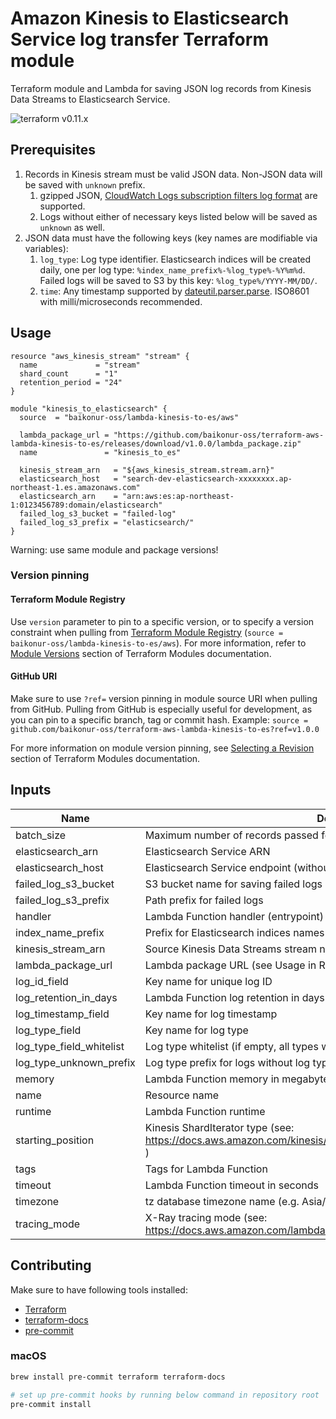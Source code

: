 # Amazon Kinesis to Elasticsearch Service log transfer Terraform module

Terraform module and Lambda for saving JSON log records from Kinesis Data Streams to Elasticsearch Service.

![terraform v0.11.x](https://img.shields.io/badge/terraform-v0.11.x-brightgreen.svg)

## Prerequisites
1. Records in Kinesis stream must be valid JSON data. Non-JSON data will be saved with `unknown` prefix.
    1. gzipped JSON, [CloudWatch Logs subscription filters log format](https://docs.aws.amazon.com/ja_jp/AmazonCloudWatch/latest/logs/SubscriptionFilters.html) are supported.
    2. Logs without either of necessary keys listed below will be saved as `unknown` as well.
2. JSON data must have the following keys (key names are modifiable via variables):
    1. `log_type`: Log type identifier. Elasticsearch indices will be created daily, one per log type: `%index_name_prefix%-%log_type%-%Y%m%d`. Failed logs will be saved to S3 by this key: `%log_type%/YYYY-MM/DD/`. 
    2. `time`: Any timestamp supported by [dateutil.parser.parse](https://dateutil.readthedocs.io/en/stable/parser.html#dateutil.parser.parse). ISO8601 with milli/microseconds recommended.

## Usage
```HCL
resource "aws_kinesis_stream" "stream" {
  name             = "stream"
  shard_count      = "1"
  retention_period = "24"
}

module "kinesis_to_elasticsearch" {
  source  = "baikonur-oss/lambda-kinesis-to-es/aws"

  lambda_package_url = "https://github.com/baikonur-oss/terraform-aws-lambda-kinesis-to-es/releases/download/v1.0.0/lambda_package.zip"
  name               = "kinesis_to_es"

  kinesis_stream_arn   = "${aws_kinesis_stream.stream.arn}"
  elasticsearch_host   = "search-dev-elasticsearch-xxxxxxxx.ap-northeast-1.es.amazonaws.com"
  elasticsearch_arn    = "arn:aws:es:ap-northeast-1:0123456789:domain/elasticsearch"
  failed_log_s3_bucket = "failed-log"
  failed_log_s3_prefix = "elasticsearch/"
}

```

Warning: use same module and package versions!

### Version pinning
#### Terraform Module Registry
Use `version` parameter to pin to a specific version, or to specify a version constraint when pulling from [Terraform Module Registry](https://registry.terraform.io) (`source = baikonur-oss/lambda-kinesis-to-es/aws`).
For more information, refer to [Module Versions](https://www.terraform.io/docs/configuration/modules.html#module-versions) section of Terraform Modules documentation.

#### GitHub URI
Make sure to use `?ref=` version pinning in module source URI when pulling from GitHub.
Pulling from GitHub is especially useful for development, as you can pin to a specific branch, tag or commit hash.
Example: `source = github.com/baikonur-oss/terraform-aws-lambda-kinesis-to-es?ref=v1.0.0`

For more information on module version pinning, see [Selecting a Revision](https://www.terraform.io/docs/modules/sources.html#selecting-a-revision) section of Terraform Modules documentation.


<!-- Documentation below is generated by pre-commit, do not overwrite manually -->
<!-- BEGINNING OF PRE-COMMIT-TERRAFORM DOCS HOOK -->
## Inputs

| Name | Description | Type | Default | Required |
|------|-------------|:----:|:-----:|:-----:|
| batch\_size | Maximum number of records passed for a single Lambda invocation | string | n/a | yes |
| elasticsearch\_arn | Elasticsearch Service ARN | string | n/a | yes |
| elasticsearch\_host | Elasticsearch Service endpoint (without https://) | string | n/a | yes |
| failed\_log\_s3\_bucket | S3 bucket name for saving failed logs (ES API errors etc.) | string | n/a | yes |
| failed\_log\_s3\_prefix | Path prefix for failed logs | string | n/a | yes |
| handler | Lambda Function handler (entrypoint) | string | `"main.handler"` | no |
| index\_name\_prefix | Prefix for Elasticsearch indices names | string | n/a | yes |
| kinesis\_stream\_arn | Source Kinesis Data Streams stream name | string | n/a | yes |
| lambda\_package\_url | Lambda package URL (see Usage in README) | string | n/a | yes |
| log\_id\_field | Key name for unique log ID | string | `"log_id"` | no |
| log\_retention\_in\_days | Lambda Function log retention in days | string | `"30"` | no |
| log\_timestamp\_field | Key name for log timestamp | string | `"time"` | no |
| log\_type\_field | Key name for log type | string | `"log_type"` | no |
| log\_type\_field\_whitelist | Log type whitelist (if empty, all types will be processed) | list | `<list>` | no |
| log\_type\_unknown\_prefix | Log type prefix for logs without log type field | string | `"unknown"` | no |
| memory | Lambda Function memory in megabytes | string | `"256"` | no |
| name | Resource name | string | n/a | yes |
| runtime | Lambda Function runtime | string | `"python3.7"` | no |
| starting\_position | Kinesis ShardIterator type (see: https://docs.aws.amazon.com/kinesis/latest/APIReference/API_GetShardIterator.html ) | string | `"TRIM_HORIZON"` | no |
| tags | Tags for Lambda Function | map | `<map>` | no |
| timeout | Lambda Function timeout in seconds | string | `"60"` | no |
| timezone | tz database timezone name (e.g. Asia/Tokyo) | string | `"UTC"` | no |
| tracing\_mode | X-Ray tracing mode (see: https://docs.aws.amazon.com/lambda/latest/dg/API_TracingConfig.html ) | string | `"PassThrough"` | no |

<!-- END OF PRE-COMMIT-TERRAFORM DOCS HOOK -->

## Contributing

Make sure to have following tools installed:
- [Terraform](https://www.terraform.io/)
- [terraform-docs](https://github.com/segmentio/terraform-docs)
- [pre-commit](https://pre-commit.com/)

### macOS
```bash
brew install pre-commit terraform terraform-docs

# set up pre-commit hooks by running below command in repository root
pre-commit install
```
